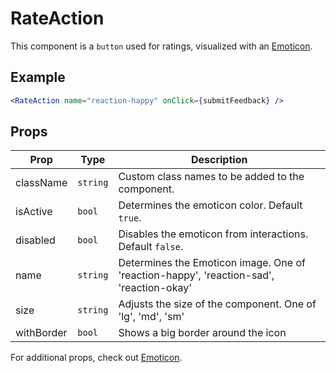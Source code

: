 # RateAction

This component is a `button` used for ratings, visualized with an [Emoticon](../Emoticon).

## Example

```jsx
<RateAction name="reaction-happy" onClick={submitFeedback} />
```

## Props

| Prop       | Type     | Description                                                                             |
| ---------- | -------- | --------------------------------------------------------------------------------------- |
| className  | `string` | Custom class names to be added to the component.                                        |
| isActive   | `bool`   | Determines the emoticon color. Default `true`.                                          |
| disabled   | `bool`   | Disables the emoticon from interactions. Default `false`.                               |
| name       | `string` | Determines the Emoticon image. One of 'reaction-happy', 'reaction-sad', 'reaction-okay' |
| size       | `string` | Adjusts the size of the component. One of 'lg', 'md', 'sm'                              |
| withBorder | `bool`   | Shows a big border around the icon                                                      |

For additional props, check out [Emoticon](../Emoticon).
